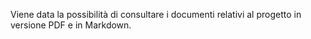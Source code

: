 Viene data la possibilità di consultare i documenti relativi al progetto in versione PDF e in Markdown.